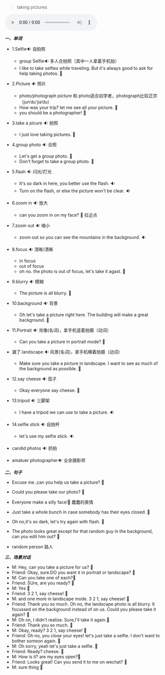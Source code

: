 
> taking pictures

<audio controls="controls">
  <source src="https://file.cdn.shafish.cn/english/%E6%97%85%E8%A1%8C%E8%8B%B1%E8%AF%AD-13-%E6%91%84%E5%BD%B1-01.mp3" type="audio/mpeg">
Your browser does not support the audio element.
</audio>

***一、单词***

- 1.<span id="english">Selfie<span class="point">:sound:</span></span> 自拍照

    - <span id="english">group Selfie<span class="point">:sound:</span></span> 多人合拍照（其中一人拿着手机拍）
    - <span id="english">I like to take selfies while traveling. But it's always good to ask for help taking photos. <span class="point">:speech_balloon:</span></span>

- 2.<span id="english">Picture <span class="point">:sound:</span></span> 照片

    - photo/photograph  picture 和 photo适合初学者，photograph比较正宗 （jun‘du’jia‘du）
    - <span id="english">How was your trip? let me see all your picture. <span class="point">:speech_balloon:</span></span>
    - <span id="english">you should be a photographer! <span class="point">:speech_balloon:</span></span>

- 3.<span id="english">take a picure <span class="point">:sound:</span></span> 拍照

    - <span id="english">I just love taking pictures. <span class="point">:speech_balloon:</span></span>

- 4.<span id="english">group photo <span class="point">:sound:</span></span> 合照

    -  <span id="english">Let's get a group photo. <span class="point">:speech_balloon:</span></span>
    -  <span id="english">Don't forget to take a group photo. <span class="point">:speech_balloon:</span></span>

- 5.<span id="english">flash <span class="point">:sound:</span></span> 闪光/打光

    - <span id="english">It's so dark in here, you better use the flash. <span class="point">:sound:</span></span>
    - <span id="english">Turn on the flash, or else the picture won't be clear. <span class="point">:sound:</span></span>

- 6.<span id="english">zoom in <span class="point">:sound:</span></span> 放大

    - <span id="english">can you zoom in on my face? <span class="point">:speech_balloon:</span></span> 拉近点

- 7.<span id="english">zoom out <span class="point">:sound:</span></span> 缩小

    - <span id="english">zoom out so you can see the mountains in the background. <span class="point">:sound:</span></span>

- 8.<span id="english">focus <span class="point">:sound:</span></span> 清晰/清晰

    - in focus
    - out of focus
    - <span id="english">oh no. the photo is out of focus, let's take it agast. <span class="point">:speech_balloon:</span></span>

- 9.<span id="english">blurry <span class="point">:sound:</span></span> 模糊

    - <span id="english">The picture is all blurry. <span class="point">:speech_balloon:</span></span>

- 10.<span id="english">background <span class="point">:sound:</span></span> 背景

    - <span id="english">Oh let's take a picture right here. The building will make a great background. <span class="point">:speech_balloon:</span></span>

- 11.<span id="english">Portrait <span class="point">:sound:</span></span> 肖像(名词)，拿手机竖着拍摄（动词）

    - <span id="english">Can you take a picture in portrait mode? <span class="point">:speech_balloon:</span></span>

- 漏了.<span id="english">landscape <span class="point">:sound:</span></span> 风景(名词)，拿手机横着拍摄（动词）

    - <span id="english">Make sure you take a picture in landscape. I want to see as much of the background as possible. <span class="point">:speech_balloon:</span></span>

- 12.<span id="english">say cheese <span class="point">:sound:</span></span> 茄子

    - <span id="english">Okay everyone say cheese. <span class="point">:speech_balloon:</span></span> 

- 13.<span id="english">tripod <span class="point">:sound:</span></span> 三脚架

    - <span id="english">I have a tripod we can use to take a picture. <span class="point">:sound:</span></span>

- 14.<span id="english">selfie stick <span class="point">:sound:</span></span> 自拍杆

    - <span id="english">let's use my selfie stick. <span class="point">:sound:</span></span> 

- <span id="english">candid photos <span class="point">:sound:</span></span> 抓拍

- <span id="english">amatuer photographer<span class="point">:sound:</span></span> 业余摄影师

***二、句子***

- <span id="english">Excuse me ,can you help us take a picture? <span class="point">:speech_balloon:</span></span> 

- <span id="english">Could you please take our photo? <span class="point">:speech_balloon:</span></span> 

- <span id="english">Everyone make a silly face!<span class="point">:speech_balloon:</span></span> 蠢蠢的表情

- <span id="english">Just take a whole bunch in case somebody has their eyes closed. <span class="point">:speech_balloon:</span></span> 

- <span id="english">Oh no,it's so dark, let's try again with flash. <span class="point">:speech_balloon:</span></span>

- <span id="english">The photo looks great except for that random guy in the background, can you edit him out? <span class="point">:speech_balloon:</span></span>

- random person 路人

***三、场景对话***

- M: <span id="english">Hey, can you take a picture for us? <span class="point">:speech_balloon:</span></span> 
- Friend: <span id="english">Okay, sure.DO you want it in portrait or landscape? <span class="point">:speech_balloon:</span></span> 
- M: <span id="english">Can you take one of each?<span class="point">:speech_balloon:</span></span> 
- Friend: <span id="english">SUre, are you ready? <span class="point">:speech_balloon:</span></span> 
- M: <span id="english">Yes <span class="point">:speech_balloon:</span></span> 
- Friend: <span id="english"> 3 2 1, say cheese! <span class="point">:speech_balloon:</span></span> 
- M: <span id="english">and one more in landscape mode. 3 2 1, say cheese! <span class="point">:speech_balloon:</span></span> 
- Friend: <span id="english">Thank you so much. Oh no, the landscape photo is all blurry. It focussed on the background instead of on us. Could you please take it again? <span class="point">:speech_balloon:</span></span> 
- M: <span id="english">Oh on, I didn't realize. Sure,I'll take it again.<span class="point">:speech_balloon:</span></span>
- Friend: <span id="english">Thank you so much. <span class="point">:speech_balloon:</span></span>
- M: <span id="english">Okay, ready? 3 2 1, say cheese! <span class="point">:speech_balloon:</span></span> 
- Friend: <span id="english">Oh no, you close your eyes! let's just take a selfie. I don't want to bother someon again. <span class="point">:speech_balloon:</span></span> 
- M: <span id="english">Oh sorry, yeah let's just take a selfie. <span class="point">:speech_balloon:</span></span> 
- Friend: <span id="english">Ready? cheese. <span class="point">:speech_balloon:</span></span> 
- M: <span id="english">How is it? are my eyes open?<span class="point">:speech_balloon:</span></span> 
- Friend: <span id="english">Looks great! Can you send it to me on wechat? <span class="point">:speech_balloon:</span></span> 
- M: <span id="english">sure thing <span class="point">:speech_balloon:</span></span> 



